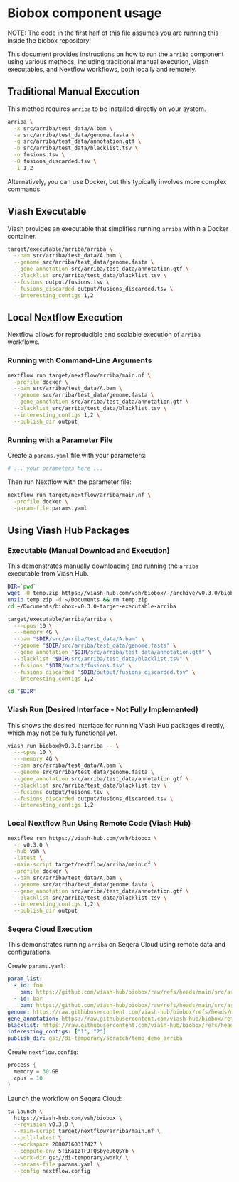 # Biobox component usage

NOTE: The code in the first half of this file assumes you are running this inside the biobox repository!


This document provides instructions on how to run the `arriba` component using various methods, including traditional manual execution, Viash executables, and Nextflow workflows, both locally and remotely.

## Traditional Manual Execution

This method requires `arriba` to be installed directly on your system.

```bash
arriba \
  -x src/arriba/test_data/A.bam \
  -a src/arriba/test_data/genome.fasta \
  -g src/arriba/test_data/annotation.gtf \
  -b src/arriba/test_data/blacklist.tsv \
  -o fusions.tsv \
  -O fusions_discarded.tsv \
  -i 1,2
```

Alternatively, you can use Docker, but this typically involves more complex commands.

## Viash Executable

Viash provides an executable that simplifies running `arriba` within a Docker container.

```bash
target/executable/arriba/arriba \
  --bam src/arriba/test_data/A.bam \
  --genome src/arriba/test_data/genome.fasta \
  --gene_annotation src/arriba/test_data/annotation.gtf \
  --blacklist src/arriba/test_data/blacklist.tsv \
  --fusions output/fusions.tsv \
  --fusions_discarded output/fusions_discarded.tsv \
  --interesting_contigs 1,2
```

## Local Nextflow Execution

Nextflow allows for reproducible and scalable execution of `arriba` workflows.

### Running with Command-Line Arguments

```bash
nextflow run target/nextflow/arriba/main.nf \
  -profile docker \
  --bam src/arriba/test_data/A.bam \
  --genome src/arriba/test_data/genome.fasta \
  --gene_annotation src/arriba/test_data/annotation.gtf \
  --blacklist src/arriba/test_data/blacklist.tsv \
  --interesting_contigs 1,2 \
  --publish_dir output
```

### Running with a Parameter File

Create a `params.yaml` file with your parameters:

```yaml
# ... your parameters here ...
```

Then run Nextflow with the parameter file:

```bash
nextflow run target/nextflow/arriba/main.nf \
  -profile docker \
  -param-file params.yaml
```

## Using Viash Hub Packages

### Executable (Manual Download and Execution)

This demonstrates manually downloading and running the `arriba` executable from Viash Hub.

```bash
DIR=`pwd`
wget -O temp.zip https://viash-hub.com/vsh/biobox/-/archive/v0.3.0/biobox-v0.3.0.zip?path=target/executable/arriba
unzip temp.zip -d ~/Documents && rm temp.zip
cd ~/Documents/biobox-v0.3.0-target-executable-arriba

target/executable/arriba/arriba \
  ---cpus 10 \
  ---memory 4G \
  --bam "$DIR/src/arriba/test_data/A.bam" \
  --genome "$DIR/src/arriba/test_data/genome.fasta" \
  --gene_annotation "$DIR/src/arriba/test_data/annotation.gtf" \
  --blacklist "$DIR/src/arriba/test_data/blacklist.tsv" \
  --fusions "$DIR/output/fusions.tsv" \
  --fusions_discarded "$DIR/output/fusions_discarded.tsv" \
  --interesting_contigs 1,2

cd "$DIR"
```

### Viash Run (Desired Interface - Not Fully Implemented)

This shows the desired interface for running Viash Hub packages directly, which may not be fully functional yet.

```bash
viash run biobox@v0.3.0:arriba -- \
  ---cpus 10 \
  ---memory 4G \
  --bam src/arriba/test_data/A.bam \
  --genome src/arriba/test_data/genome.fasta \
  --gene_annotation src/arriba/test_data/annotation.gtf \
  --blacklist src/arriba/test_data/blacklist.tsv \
  --fusions output/fusions.tsv \
  --fusions_discarded output/fusions_discarded.tsv \
  --interesting_contigs 1,2
```

### Local Nextflow Run Using Remote Code (Viash Hub)

```bash
nextflow run https://viash-hub.com/vsh/biobox \
  -r v0.3.0 \
  -hub vsh \
  -latest \
  -main-script target/nextflow/arriba/main.nf \
  -profile docker \
  --bam src/arriba/test_data/A.bam \
  --genome src/arriba/test_data/genome.fasta \
  --gene_annotation src/arriba/test_data/annotation.gtf \
  --blacklist src/arriba/test_data/blacklist.tsv \
  --interesting_contigs 1,2 \
  --publish_dir output
```

### Seqera Cloud Execution

This demonstrates running `arriba` on Seqera Cloud using remote data and configurations.

Create `params.yaml`:

```yaml
param_list:
  - id: foo
    bam: https://github.com/viash-hub/biobox/raw/refs/heads/main/src/arriba/test_data/A.bam
  - id: bar
    bam: https://github.com/viash-hub/biobox/raw/refs/heads/main/src/arriba/test_data/A.bam
genome: https://raw.githubusercontent.com/viash-hub/biobox/refs/heads/main/src/arriba/test_data/genome.fasta
gene_annotation: https://raw.githubusercontent.com/viash-hub/biobox/refs/heads/main/src/arriba/test_data/annotation.gtf
blacklist: https://raw.githubusercontent.com/viash-hub/biobox/refs/heads/main/src/arriba/test_data/blacklist.tsv
interesting_contigs: ["1", "2"]
publish_dir: gs://di-temporary/scratch/temp_demo_arriba
```

Create `nextflow.config`:

```groovy
process {
  memory = 30.GB
  cpus = 10
}
```

Launch the workflow on Seqera Cloud:

```bash
tw launch \
  https://viash-hub.com/vsh/biobox \
  --revision v0.3.0 \
  --main-script target/nextflow/arriba/main.nf \
  --pull-latest \
  --workspace 20807160317427 \
  --compute-env 5TiKa1zTFJTQSbyeU6QSYb \
  --work-dir gs://di-temporary/work/ \
  --params-file params.yaml \
  --config nextflow.config
```
